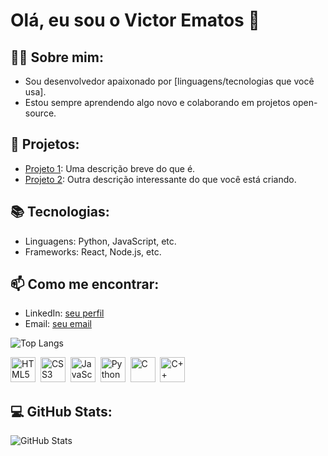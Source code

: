 # Olá, eu sou o Victor Ematos 👋

## 🧑‍💻 Sobre mim:
- Sou desenvolvedor apaixonado por [linguagens/tecnologias que você usa].
- Estou sempre aprendendo algo novo e colaborando em projetos open-source.

## 🚀 Projetos:
- [Projeto 1](link): Uma descrição breve do que é.
- [Projeto 2](link): Outra descrição interessante do que você está criando.

## 📚 Tecnologias:
- Linguagens: Python, JavaScript, etc.
- Frameworks: React, Node.js, etc.

## 📫 Como me encontrar:
- LinkedIn: [seu perfil](link)
- Email: [seu email](link)

![Top Langs](https://github-readme-stats-git-masterrstaa-rickstaa.vercel.app/api/top-langs/?username=VictorEmatos&layout=compact&bg_color=000&border_color=f516b2&title_color=f516b2&text_color=FFF)

<p>
  <img src="https://cdn.jsdelivr.net/gh/devicons/devicon/icons/html5/html5-original.svg" title="HTML5" alt="HTML5" width="40" height="40"/>&nbsp;
  <img src="https://cdn.jsdelivr.net/gh/devicons/devicon/icons/css3/css3-original.svg" title="CSS3" alt="CSS3" width="40" height="40"/>&nbsp;
  <img src="https://cdn.jsdelivr.net/gh/devicons/devicon/icons/javascript/javascript-original.svg" title="JavaScript" alt="JavaScript" width="40" height="40"/>&nbsp;
  <img src="https://cdn.jsdelivr.net/gh/devicons/devicon/icons/python/python-original.svg" title="Python" alt="Python" width="40" height="40"/>&nbsp;
  <img src="https://cdn.jsdelivr.net/gh/devicons/devicon/icons/c/c-original.svg" title="C" alt="C" width="40" height="40"/>&nbsp;
  <img src="https://cdn.jsdelivr.net/gh/devicons/devicon/icons/cplusplus/cplusplus-original.svg" title="C++" alt="C++" width="40" height="40"/>&nbsp;
</p>

## 💻 GitHub Stats:
![GitHub Stats](https://github-readme-stats.vercel.app/api?username=VictorEmatos&show_icons=true&hide_title=true)
